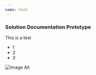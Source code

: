 ```yaml
---
name: test
---
```


### Solution Documentation Prototype

This is a test

- 1
- 2
- 3


![Image Alt](http://google.png)
